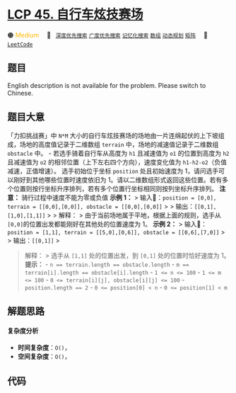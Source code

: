 # [LCP 45. 自行车炫技赛场](https://leetcode.cn/problems/kplEvH)

🟠 <font color=#ffb800>Medium</font>&emsp; 🔖&ensp; [`深度优先搜索`](/leetcode/outline/tag/depth-first-search.md) [`广度优先搜索`](/leetcode/outline/tag/breadth-first-search.md) [`记忆化搜索`](/leetcode/outline/tag/memoization.md) [`数组`](/leetcode/outline/tag/array.md) [`动态规划`](/leetcode/outline/tag/dynamic-programming.md) [`矩阵`](/leetcode/outline/tag/matrix.md)&emsp; 🔗&ensp;[`LeetCode`](https://leetcode.cn/problems/kplEvH)


## 题目

English description is not available for the problem. Please switch to
Chinese.


## 题目大意

「力扣挑战赛」中 `N*M` 大小的自行车炫技赛场的场地由一片连绵起伏的上下坡组成，场地的高度值记录于二维数组 `terrain`
中，场地的减速值记录于二维数组 `obstacle` 中。 \- 若选手骑着自行车从高度为 `h1` 且减速值为 `o1` 的位置到高度为 `h2`
且减速值为 `o2` 的相邻位置（上下左右四个方向），速度变化值为 `h1-h2-o2`（负值减速，正值增速）。 选手初始位于坐标 `position`
处且初始速度为 1，请问选手可以刚好到其他哪些位置时速度依旧为
1。请以二维数组形式返回这些位置。若有多个位置则按行坐标升序排列，若有多个位置行坐标相同则按列坐标升序排列。 **注意：** 骑行过程中速度不能为零或负值
**示例 1：** > 输入：`position = [0,0], terrain = [[0,0],[0,0]], obstacle =
[[0,0],[0,0]]` > > 输出：`[[0,1],[1,0],[1,1]]` > > 解释： >
由于当前场地属于平地，根据上面的规则，选手从`[0,0]`的位置出发都能刚好在其他处的位置速度为 1。 **示例 2：** > 输入：`position
= [1,1], terrain = [[5,0],[0,6]], obstacle = [[0,6],[7,0]]` > > 输出：`[[0,1]]` >
> 解释： > 选手从 `[1,1]` 处的位置出发，到 `[0,1]` 处的位置时恰好速度为 1。 **提示：** \- `n ==
terrain.length == obstacle.length` \- `m == terrain[i].length ==
obstacle[i].length` \- `1 <= n <= 100` \- `1 <= m <= 100` \- `0 <=
terrain[i][j], obstacle[i][j] <= 100` \- `position.length == 2` \- `0 <=
position[0] < n` \- `0 <= position[1] < m`


## 解题思路

#### 复杂度分析

- **时间复杂度**：`O()`，
- **空间复杂度**：`O()`，

## 代码

```javascript

```